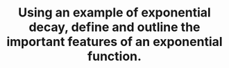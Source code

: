 ---
title: "Using an example of exponential decay, define and outline the important features of an exponential function."
entityType: SAQ
exam: PEX
college: ANZCA
year: 2012
sitting: B
question: 13
passRate: 36
EC_extraCredit:
- "Extra points were awarded for exponential formulae, for noting that the curve will approach but never reach zero and for conversion to a straight line by plotting on semi log paper."
EC_expectedDomains:
- "A structured answer that included a definition, physiological examples, a graph demonstatrating the function with a description of half life and time constant would have been rewarded with a pass."
EC_errorsCommon:
- "Common mistakes were to an incorrect definition of an exponential function, and to describe at length the relationship between lung time constants, compliance and airway resistance, which was not asked for in the question."
---